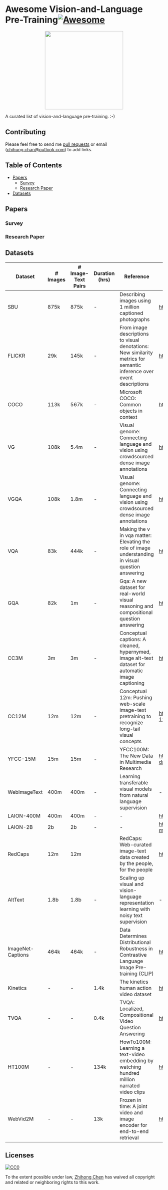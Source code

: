 # Awesome Vision-and-Language Pre-Training[![Awesome](https://awesome.re/badge.svg)](https://awesome.re)

<p align="center">
  <img width="250" src="https://camo.githubusercontent.com/1131548cf666e1150ebd2a52f44776d539f06324/68747470733a2f2f63646e2e7261776769742e636f6d2f73696e647265736f726875732f617765736f6d652f6d61737465722f6d656469612f6c6f676f2e737667" "Awesome!">
</p>

A curated list of vision-and-language pre-training. :-)

## Contributing
Please feel free to send me [pull requests](https://github.com/zhjohnchan/awesome-pretraining-in-nlp/pulls) or email (chihung.chan@outlook.com) to add links.

## Table of Contents
- [Papers](#papers)
  - [Survey](#survey)
  - [Research Paper](#research-paper)
- [Datasets](#datasets)

## Papers
### Survey

### Research Paper

## Datasets
| **Dataset**       | **# Images** | **# Image-Text Pairs** | **Duration (hrs)** | **Reference**                                                                                                        | **Note**                                                                      |
|-------------------|--------------|------------------------|--------------------|----------------------------------------------------------------------------------------------------------------------|-------------------------------------------------------------------------------|
| SBU               | 875k         | 875k                   | -                  | Describing images using 1 million captioned photographs                                                              | https://www.cs.virginia.edu/~vicente/sbucaptions/                             |
| FLICKR            | 29k          | 145k                   | -                  | From image descriptions to visual denotations: New similarity metrics for semantic inference over event descriptions | http://hockenmaier.cs.illinois.edu/DenotationGraph/                           |
| COCO              | 113k         | 567k                   | -                  | Microsoft COCO: Common objects in context                                                                            | https://cocodataset.org/                                                      |
| VG                | 108k         | 5.4m                   | -                  | Visual genome: Connecting language and vision using crowdsourced dense image annotations                             | https://visualgenome.org/                                                     |
| VGQA              | 108k         | 1.8m                   | -                  | Visual genome: Connecting language and vision using crowdsourced dense image annotations                             | https://visualgenome.org/                                                     |
| VQA               | 83k          | 444k                   | -                  | Making the v in vqa matter: Elevating the role of image understanding in visual question answering                   | https://visualqa.org/                                                         |
| GQA               | 82k          | 1m                     | -                  | Gqa: A new dataset for real-world visual reasoning and compositional question answering                              | https://cs.stanford.edu/people/dorarad/gqa/about.html                         |
| CC3M              | 3m           | 3m                     | -                  | Conceptual captions: A cleaned, hypernymed, image alt-text dataset for automatic image captioning                    | https://ai.google.com/research/ConceptualCaptions/download                    |
| CC12M             | 12m          | 12m                    | -                  | Conceptual 12m: Pushing web-scale image-text pretraining to recognize long-tail visual concepts                      | https://github.com/google-research-datasets/conceptual-12m                    |
| YFCC-15M          | 15m          | 15m                    | -                  | YFCC100M: The New Data in Multimedia Research                                                                        | https://multimediacommons.wordpress.com/yfcc100m-core-dataset/                |
| WebImageText      | 400m         | 400m                   | -                  | Learning transferable visual models from natural language supervision                                                | -                                                                             |
| LAION-400M        | 400m         | 400m                   | -                  | -                                                                                                                    | https://laion.ai/laion-400-open-dataset                                       |
| LAION-2B          | 2b           | 2b                     | -                  | -                                                                                                                    | https://laion.ai/laion-5b-a-new-era-of-open-large-scale-multi-modal-datasets/ |
| RedCaps           | 12m          | 12m                    |                    | RedCaps: Web-curated image-text data created by the people, for the people                                           | https://redcaps.xyz/                                                          |
| AltText           | 1.8b         | 1.8b                   | -                  | Scaling up visual and vision-language representation learning with noisy text supervision                            | -                                                                             |
| ImageNet-Captions | 464k         | 464k                   | -                  | Data Determines Distributional Robustness in Contrastive Language Image Pre-training (CLIP)                          | https://github.com/mlfoundations/imagenet-captions                            |
| Kinetics          | -            | -                      | 1.4k               | The kinetics human action video dataset                                                                              | https://github.com/cvdfoundation/kinetics-dataset                             |
| TVQA              | -            | -                      | 0.4k               | TVQA: Localized, Compositional Video Question Answering                                                              | https://tvqa.cs.unc.edu/                                                      |
| HT100M            | -            | -                      | 134k               | HowTo100M: Learning a text-video embedding by watching hundred million narrated video clips                          | https://www.di.ens.fr/willow/research/howto100m/                              |
| WebVid2M          | -            | -                      | 13k                | Frozen in time: A joint video and image encoder for end-to-end retrieval                                             | https://m-bain.github.io/webvid-dataset/                                      |


## Licenses

[![CC0](http://i.creativecommons.org/p/zero/1.0/88x31.png)](http://creativecommons.org/publicdomain/zero/1.0/)

To the extent possible under law, [Zhihong Chen](https://github.com/zhjohnchan) has waived all copyright and related or neighboring rights to this work.
